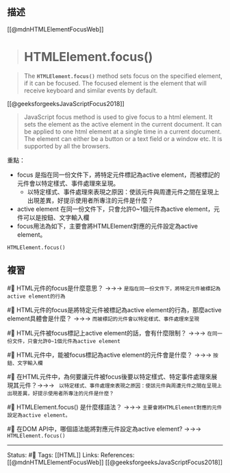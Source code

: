 ## 描述




[[@mdnHTMLElementFocusWeb]]
> # HTMLElement.focus()

> The **`HTMLElement.focus()`** method sets focus on the specified element, if it can be focused. The focused element is the element that will receive keyboard and similar events by default.


[[@geeksforgeeksJavaScriptFocus2018]]
> JavaScript focus method is used to give focus to a html element. It sets the element as the active element in the current document. It can be applied to one html element at a single time in a current document. The element can either be a button or a text field or a window etc. It is supported by all the browsers.

重點：
- focus 是指在同一份文件下，將特定元件標記為active element，而被標記的元件會以特定樣式、事件處理來呈現。
	- 以特定樣式、事件處理來表現之原因：使該元件與周遭元件之間在呈現上出現差異，好提示使用者所專注的元件是什麼？
- active element 在同一份文件下，只會允許0~1個元件為active element，元件可以是按鈕、文字輸入欄
- focus用法為如下，主要會將HTMLElement對應的元件設定為active element。
```
HTMLElement.focus()
```

## 複習


#🧠 HTML元件的focus是什麼意思？ ->->-> `是指在同一份文件下，將特定元件被標記為active element的行為`
<!--SR:!2023-07-31,194,250-->

#🧠 HTML元件的focus是將特定元件被標記為active element的行為，那麼active element具體會是什麼？ ->->-> `而被標記的元件會以特定樣式、事件處理來呈現`
<!--SR:!2023-05-04,84,230-->

#🧠 HTML元件被focus標記上active element的話，會有什麼限制？ ->->-> `在同一份文件，只會允許0~1個元件為active element`
<!--SR:!2023-07-31,194,250-->

#🧠 HTML元件中，能被focus標記為active element的元件會是什麼？ ->->-> `按鈕、文字輸入欄`
<!--SR:!2023-07-20,143,210-->

#🧠 在HTML元件中，為何要讓元件被focus後要以特定樣式、特定事件處理來展現其元件？->->-> ` 以特定樣式、事件處理來表現之原因：使該元件與周遭元件之間在呈現上出現差異，好提示使用者所專注的元件是什麼？`
<!--SR:!2023-12-20,253,248-->

#🧠 HTMLElement.focus() 是什麼樣語法？ ->->-> `主要會將HTMLElement對應的元件設定為active element。`
<!--SR:!2024-09-12,436,250-->

#🧠 在DOM API中，哪個語法能將對應元件設定為active element? ->->-> `HTMLElement.focus()`
<!--SR:!2024-04-10,340,250-->



---
Status: #🌱 
Tags:
 [[HTML]]
Links:
References:
[[@mdnHTMLElementFocusWeb]]
[[@geeksforgeeksJavaScriptFocus2018]]
